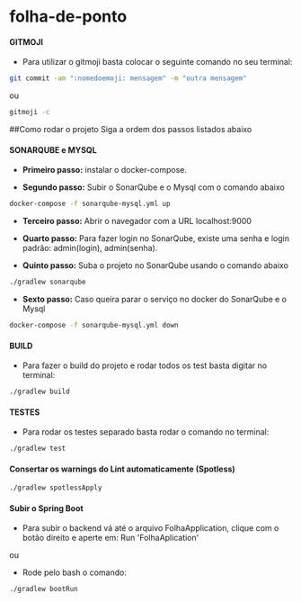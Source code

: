 # folha-de-ponto


#### GITMOJI

* Para utilizar o gitmoji basta colocar o seguinte comando no seu terminal:
```bash
git commit -am ":nomedoemoji: mensagem" -m "outra mensagem"
```
  ou 
```bash
gitmoji -c 
```

##Como rodar o projeto
Siga a ordem dos passos listados abaixo

#### SONARQUBE e MYSQL

* **Primeiro passo:** instalar o docker-compose.

* **Segundo passo:** Subir o SonarQube e o Mysql com o comando abaixo
```bash
docker-compose -f sonarqube-mysql.yml up
```

* **Terceiro passo:** Abrir o navegador com a URL localhost:9000

* **Quarto passo:** Para fazer login no SonarQube, existe uma senha e login padrão: admin(login), admin(senha). 

* **Quinto passo:** Suba o projeto no SonarQube usando o comando abaixo
```bash
./gradlew sonarqube
```

* **Sexto passo:** Caso queira parar o serviço no docker do SonarQube e o Mysql
```bash
docker-compose -f sonarqube-mysql.yml down
```

#### BUILD
* Para fazer o build do projeto e rodar todos os test basta digitar no terminal:
```bash
./gradlew build
```

#### TESTES
* Para rodar os testes separado basta rodar o comando no terminal:
```bash
./gradlew test
```
#### Consertar os warnings do Lint automaticamente (Spotless)
```bash
./gradlew spotlessApply
```

#### Subir o Spring Boot
* Para subir o backend vá até o arquivo FolhaApplication, clique com o botão direito e aperte em:
Run 'FolhaAplication'

ou

* Rode pelo bash o comando:
```bash
./gradlew bootRun
```
